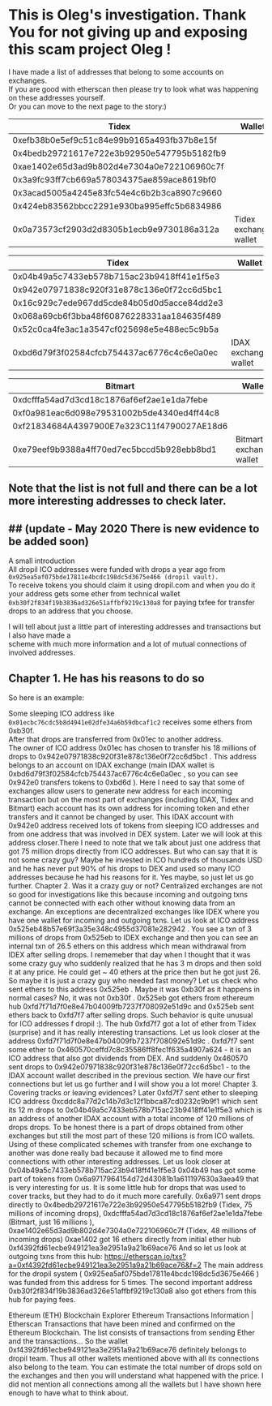 # This is Oleg's investigation. Thank You for not giving up and exposing this scam project Oleg !

I have made a list of addresses that belong to some accounts on exchanges.<br>
If you are good with etherscan then please try to look what was happening on these addresses yourself.<br>
Or you can move to the next page to the story:)

Tidex                                      | Wallet
------------------------------------------ | ---------------------
0xefb38b0e5ef9c51c84e99b9165a493fb37b8e15f |
0x4bedb29721617e722e3b92950e547795b5182fb9 |
0xae1402e65d3ad9b802d4e7304a0e722106960c7f |
0x3a9fc93ff7cb669a578034375ae859ace8619bf0 |
0x3acad5005a4245e83fc54e4c6b2b3ca8907c9660 |
0x424eb83562bbcc2291e930ba995effc5b6834986 |
0x0a73573cf2903d2d8305b1ecb9e9730186a312a  | Tidex exchange wallet

Tidex                                      | Wallet
------------------------------------------ | --------------------
0x04b49a5c7433eb578b715ac23b9418ff41e1f5e3 |
0x942e07971838c920f31e878c136e0f72cc6d5bc1 |
0x16c929c7ede967dd5cde84b05d0d5acce84dd2e3 |
0x068a69cb6f3bba48f60876228331aa184635f489 |
0x52c0ca4fe3ac1a3547cf025698e5e488ec5c9b5a |
0xbd6d79f3f02584cfcb754437ac6776c4c6e0a0ec | IDAX exchange wallet

Bitmart                                    | Wallet
------------------------------------------ | -----------------------
0xdcfffa54ad7d3cd18c1876af6ef2ae1e1da7febe |
0xf0a981eac6d098e79531002b5de4340ed4ff44c8 |
0xf21834684A4397900E7e323C11f4790027AE18d6 |
0xe79eef9b9388a4ff70ed7ec5bccd5b928ebb8bd1 | Bitmart exchange wallet

## Note that the list is not full and there can be a lot more interesting addresses to check later.

## ## (update - May 2020 There is new evidence to be added soon)

A small introduction<br>
All dropil ICO addresses were funded with drops a year ago from<br>
`0x925ea5af075bde17811e4bcdc198dc5d3675e466 (dropil vault).`<br>
To receive tokens you should claim it using dropil.com and when you do it your address gets some ether from technical wallet<br>
`0xb30f2f834f19b3836ad326e51affbf9219c130a8` for paying txfee for transfer drops to an address that you choose.

I will tell about just a little part of interesting addresses and transactions but I also have made a<br>
scheme with much more information and a lot of mutual connections of involved addresses.

## Chapter 1\. He has his reasons to do so

So here is an example:

Some sleeping ICO address like `0x01ecbc76cdc5b8d4941e02dfe34a6b59dbcaf1c2` receives some ethers from 0xb30f.<br>
After that drops are transferred from 0x01ec to another address.<br>
The owner of ICO address 0x01ec has chosen to transfer his 18 millions of drops to 0x942e07971838c920f31e878c136e0f72cc6d5bc1 . This address belongs to an account on IDAX exchange (main IDAX wallet is 0xbd6d79f3f02584cfcb754437ac6776c4c6e0a0ec , so you can see 0x942e0 transfers tokens to 0xbd6d ). Here I need to say that some of exchanges allow users to generate new address for each incoming transaction but on the most part of exchanges (including IDAX, Tidex and Bitmart) each account has its own address for incoming token and ether transfers and it cannot be changed by user. This IDAX account with 0x942e0 address received lots of tokens from sleeping ICO addresses and from one address that was involved in DEX system. Later we will look at this address closer.There I need to note that we talk about just one address that got 75 million drops directly from ICO addresses. But who can say that it is not some crazy guy? Maybe he invested in ICO hundreds of thousands USD and he has never put 90% of his drops to DEX and used so many ICO addresses because he had his reasons for it. Yes maybe, so just let us go further. Chapter 2\. Was it a crazy guy or not? Centralized exchanges are not so good for investigations like this because incoming and outgoing txns cannot be connected with each other without knowing data from an exchange. An exceptions are decentralized exchanges like IDEX where you have one wallet for incoming and outgoing txns. Let us look at ICO address 0x525eb48b57e69f3a35e348c4955d37081e282942 . You see a txn of 3 millions of drops from 0x525eb to IDEX exchange and then you can see an internal txn of 26.5 ethers on this address which mean withdrawal from IDEX after selling drops. I rememeber that day when I thought that it was some crazy guy who suddenly realized that he has 3 m drops and then sold it at any price. He could get ~ 40 ethers at the price then but he got just 26\. So maybe it is just a crazy guy who needed fast money? Let us check who sent ethers to this address 0x525eb . Maybe it was 0xb30f as it happens in normal cases? No, it was not 0xb30f . 0x525eb got ethers from ethereum hub 0xfd7f71d7f0e8e47b04009fb7237f708092e51d9c and 0x525eb sent ethers back to 0xfd7f7 after selling drops. Such behavior is quite unusual for ICO addresses f dropil :). The hub 0xfd7f7 got a lot of ether from Tidex (surprise) and it has really interesting transactions. Let us look closer at the address 0xfd7f71d7f0e8e47b04009fb7237f708092e51d9c . 0xfd7f7 sent some ether to 0x460570ceffd7c8c35586ff8fec1f635a4907a624 - it is an ICO address that also got dividends from DEX. And suddenly 0x460570 sent drops to 0x942e07971838c920f31e878c136e0f72cc6d5bc1 - to the IDAX account wallet described in the previous section. We have our first connections but let us go further and I will show you a lot more! Chapter 3\. Covering tracks or leaving evidences? Later 0xfd7f7 sent ether to sleeping ICO address 0xcddc8a77d2c14b7d3c12f1bbca87cd0232c9b9f1 which sent its 12 m drops to 0x04b49a5c7433eb578b715ac23b9418ff41e1f5e3 which is an address of another IDAX account with a total income of 120 millions of drops drops. To be honest there is a part of drops obtained from other exchanges but still the most part of these 120 millions is from ICO wallets. Using of these complicated schemes with transfer from one exchange to another was done really bad because it allowed me to find more connections with other interesting addresses. Let us look closer at 0x04b49a5c7433eb578b715ac23b9418ff41e1f5e3 0x04b49 has got some part of tokens from 0x6a9717964154d72d43081b1a611197630a3aea49 that is very interesting for us. It is some little hub for drops that was used to cover tracks, but they had to do it much more carefully. 0x6a971 sent drops directly to 0x4bedb29721617e722e3b92950e547795b5182fb9 (Tidex, 75 millions of incoming drops), 0xdcfffa54ad7d3cd18c1876af6ef2ae1e1da7febe (Bitmart, just 16 millions ), 0xae1402e65d3ad9b802d4e7304a0e722106960c7f (Tidex, 48 millions of incoming drops) 0xae1402 got 16 ethers directly from initial ether hub 0xf4392fd61ecbe949121ea3e2951a9a21b69ace76 And so let us look at outgoing txns from this hub: <https://etherscan.io/txs?a=0xf4392fd61ecbe949121ea3e2951a9a21b69ace76&f=2> The main address for the dropil system ( 0x925ea5af075bde17811e4bcdc198dc5d3675e466 ) was funded from this address for 5 times. The second important address 0xb30f2f834f19b3836ad326e51affbf9219c130a8 also got ethers from this hub for paying fees.

Ethereum (ETH) Blockchain Explorer Ethereum Transactions Information | Etherscan Transactions that have been mined and confirmed on the Ethereum Blockchain. The list consists of transactions from sending Ether and the transactions... So the wallet 0xf4392fd61ecbe949121ea3e2951a9a21b69ace76 definitely belongs to dropil team. Thus all other wallets mentioned above with all its connections also belong to the team. You can estimate the total number of drops sold on the exchanges and then you will understand what happened with the price. I did not mention all connections among all the wallets but I have shown here enough to have what to think about.

